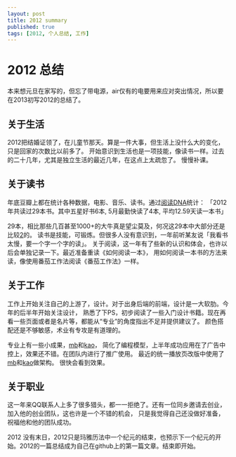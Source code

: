 ```yaml
---
layout: post
title: 2012 summary
published: true
tags: [2012, 个人总结, 工作]
---
```


# 2012 总结 #
本来想元旦在家写的，但忘了带电源，air仅有的电要用来应对突出情况，所以要在2013初写2012的总结了。

## 关于生活 ##
2012把结婚证领了，在儿童节那天。算是一件大事，但生活上没什么大的变化，只是回家的次数比以前多了。
开始意识到生活也是一项技能，像读书一样。过去的二十几年，尤其是独立生活的最近几年，在这点上太疏忽了。
慢慢补课。

## 关于读书 ##
年底豆瓣上都在统计各种数据，电影、音乐、读书。通过[阅读DNA](http://www.yuedudna.com/)统计：
「2012年共读过29本书。其中五星好书6本, 5月最勤快读了4本, 平均12.59天读一本书」

29本，相比那些几百甚至1000+的大牛真是望尘莫及，何况这29本中大部分还是比较[2](http://book.douban.com/people/xwcoder/collect?sort=time&tags_sort=count&filter=all&tag=2&mode=grid)的。
读书是技能，可锻炼。但很多人没有意识到，一年前听某友说「我看书太慢，要一个字一个字的读」。
关于阅读，这一年有了些新的认识和体会，也许以后会单独记录一下。最近准备重读《如何阅读一本》，
用如何阅读一本书的方法来读，像使用番茄工作法阅读《番茄工作法》一样。

## 关于工作 ##
工作上开始关注自己的上游了，设计。对于出身后端的前端，设计是一大软肋。今年的后半年开始关注设计，
熟悉了下PS，初步阅读了一些入门设计书籍。现在再看一些页面或者是名片等，都能从“专业”的角度指出不足并提供建议了。
颜色搭配还是不够敏感，术业有专攻是有道理的。

专业上有一些小成果，[mb](https://github.com/xwcoder/messagebus)和[kao](https://github.com/xwcoder/kao)，
简化了编程模型，上半年成功应用在了广告中控上，效果还不错。在团队内进行了推广使用。
最近的统一播放页改版中使用了[mb](https://github.com/xwcoder/messagebus)和[kao](https://github.com/xwcoder/kao)做架构。
很快会看到效果。

## 关于职业 ##
这一年来QQ联系人上多了很多猎头，都一一拒绝了。还有一位同乡邀请去创业，加入他的创业团队，这也许是一个不错的机会，
只是我觉得自己还没做好准备，祝福他和他的团队成功。

2012 没有末日，2012只是玛雅历法中一个纪元的结束，也预示下一个纪元的开始。2012的一篇总结成为自己在github上的第一篇文章。结束即开始。
